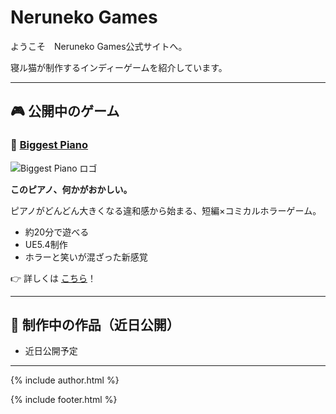 # Neruneko Games

ようこそ　Neruneko Games公式サイトへ。

寝ル猫が制作するインディーゲームを紹介しています。

---

## 🎮 公開中のゲーム

### 🔸 [Biggest Piano](./biggest-piano/index.html)

![Biggest Piano ロゴ](./biggest-piano/assets/images/logo_biggest_piano.png)

**このピアノ、何かがおかしい。**

ピアノがどんどん大きくなる違和感から始まる、短編×コミカルホラーゲーム。

- 約20分で遊べる
- UE5.4制作
- ホラーと笑いが混ざった新感覚

👉 詳しくは [こちら](./biggest-piano/index.html)！

---

## 🧪 制作中の作品（近日公開）

- 近日公開予定

---

{% include author.html %}

{% include footer.html %}

<link rel="icon" href="assets/favicon.png" type="image/png">
